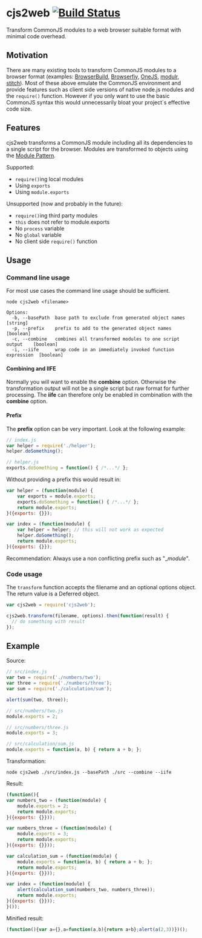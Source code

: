 # cjs2web [![Build Status](https://travis-ci.org/alexlawrence/cjs2web.png?branch=master)](undefined)

Transform CommonJS modules to a web browser suitable format with minimal code overhead.

## Motivation

There are many existing tools to transform CommonJS modules to a browser format
(examples: [BrowserBuild](https://github.com/LearnBoost/browserbuild),
[Browserfiy](https://github.com/substack/node-browserify),
[OneJS](https://github.com/azer/onejs),
[modulr](https://github.com/tobie/modulr-node),
[stitch](https://github.com/sstephenson/stitch)).
Most of these above emulate the CommonJS environment and provide features
such as client side versions of native node.js modules and the `require()` function.
However if you only want to use the basic CommonJS syntax this
would unnecessarily bloat your project´s effective code size.

## Features

cjs2web transforms a CommonJS module including all its dependencies to a single script for the browser.
Modules are transformed to objects using the [Module Pattern](http://www.adequatelygood.com/2010/3/JavaScript-Module-Pattern-In-Depth).

Supported:

* `require()`ing local modules
* Using `exports`
* Using `module.exports`

Unsupported (now and probably in the future):

* `require()`ing third party modules
* `this` does not refer to  module.exports
* No `process` variable
* No `global` variable
* No client side `require()` function

## Usage

### Command line usage

For most use cases the command line usage should be sufficient.

```
node cjs2web <filename>

Options:
  -b, --basePath  base path to exclude from generated object names         [string]
  -p, --prefix    prefix to add to the generated object names              [boolean]
  -c, --combine   combines all transformed modules to one script output    [boolean]
  -i, --iife      wrap code in an immediately invoked function expression  [boolean]
```

#### Combining and IIFE

Normally you will want to enable the **combine** option.
Otherwise the transformation output will not be a single script but raw format for further processing.
The **iife** can therefore only be enabled in combination with the **combine** option.

#### Prefix

The **prefix** option can be very important. Look at the following example:

```javascript
// index.js
var helper = require('./helper');
helper.doSomething();

// helper.js
exports.doSomething = function() { /*...*/ };
```

Without providing a prefix this would result in:

```javascript
var helper = (function(module) {
    var exports = module.exports;
    exports.doSomething = function() { /*...*/ };
    return module.exports;
}({exports: {}});

var index = (function(module) {
    var helper = helper; // this will not work as expected
    helper.doSomething();
    return module.exports;
}({exports: {}});
```

Recommendation: Always use a non conflicting prefix such as "__module_".

### Code usage

The `transform` function accepts the filename and an optional options object.
The return value is a Deferred object.

```javascript
var cjs2web = require('cjs2web');

cjs2web.transform(filename, options).then(function(result) {
  // do something with result
});
```

## Example

Source:

```javascript
// src/index.js
var two = require('./numbers/two');
var three = require('./numbers/three');
var sum = require('./calculation/sum');

alert(sum(two, three));

// src/numbers/two.js
module.exports = 2;

// src/numbers/three.js
module.exports = 3;

// src/calculation/sum.js
module.exports = function(a, b) { return a + b; };
```

Transformation:

```
node cjs2web ./src/index.js --basePath ./src --combine --iife
```

Result:

```javascript
(function(){
var numbers_two = (function(module) {
    module.exports = 2;
    return module.exports;
}({exports: {}}));

var numbers_three = (function(module) {
    module.exports = 3;
    return module.exports;
}({exports: {}}));

var calculation_sum = (function(module) {
    module.exports = function(a, b) { return a + b; };
    return module.exports;
}({exports: {}}));

var index = (function(module) {
    alert(calculation_sum(numbers_two, numbers_three));
    return module.exports;
}({exports: {}}));
}());
```

Minified result:

```javascript
(function(){var a={},a=function(a,b){return a+b};alert(a(2,3))})();
```